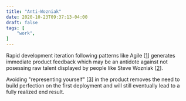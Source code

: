```yaml
---
title: "Anti-Wozniak"
date: 2020-10-23T09:37:13-04:00
draft: false
tags: [
	"work",
]
---
```

Rapid development iteration following patterns like Agile [[1](http://www.agilenutshell.com/ "What is Agile? - Agile In A Nutshell")] generates immediate product feedback which may be an antidote against not posessing raw talent displayed by people like Steve Wozniak [[2](https://en.wikipedia.org/wiki/Steve_Wozniak "Steve Wozniak - Wikipedia")].

Avoiding "representing yourself" [[3](https://www.youtube.com/watch?v=pJif4i9NRdI "Steve Wozniak Debunks One of Apple's Biggest Myths - YouTube")] in the product removes the need to build perfection on the first deployment and will still eventually lead to a fully realized end result.
